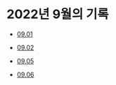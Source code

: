 # 2022년 9월의 기록

- [09.01](./0901.md)

- [09.02](./0902.md)

- [09.05](./0905.md)

- [09.06](./0906.md)